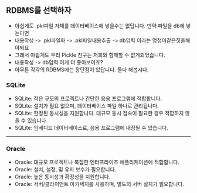 
## RDBMS를 선택하자
- 아쉽게도 .pkl파일 자체를 데이터베이스에 넣을수는 없답니다. 만약 파일을 db에 넣는다면
- 내용작성 -> .pkl파일화 -> .pkl파일내용추출 -> db입력 이라는 멍청이같은짓을해야되요
- 그래서 아쉽게도 우리 Pickle 친구는 저희와 함께할 수 없게되었습니다.
- 내용작성 -> db입력 이게 더 좋아보이죠?
- 아무튼 각각의 RDBMS에는 장단점이 있답니다. 둘다 해봅시다.

### SQLite
- SQLite: 작은 규모의 프로젝트나 간단한 응용 프로그램에 적합합니다.
- SQLite: 설치가 필요 없으며, 데이터베이스 파일 하나로 관리됩니다.
- SQLite: 한정된 동시성을 지원합니다. 대규모 동시 접속이 필요한 경우 적합하지 않을 수 있습니다.
- SQLite: 임베디드 데이터베이스로, 응용 프로그램에 내장될 수 있습니다.

---

### Oracle
- Oracle: 대규모 프로젝트나 복잡한 엔터프라이즈 애플리케이션에 적합합니다.
- Oracle: 설치, 설정, 및 유지 보수가 필요합니다.
- Oracle: 높은 동시성과 확장성을 지원합니다.
- Oracle: 서버/클라이언트 아키텍처를 사용하며, 별도의 서버 설치가 필요합니다.
